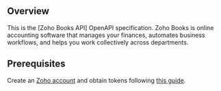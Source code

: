 ## Overview

This is the [Zoho Books API] OpenAPI specification. Zoho Books is online accounting software that manages your finances, automates business workflows, and helps you work collectively across departments.
## Prerequisites

  Create an [Zoho account](https://www.zoho.com/books/signup/) and obtain tokens following [this guide](https://www.zoho.com/books/api/v3/#oauth).
